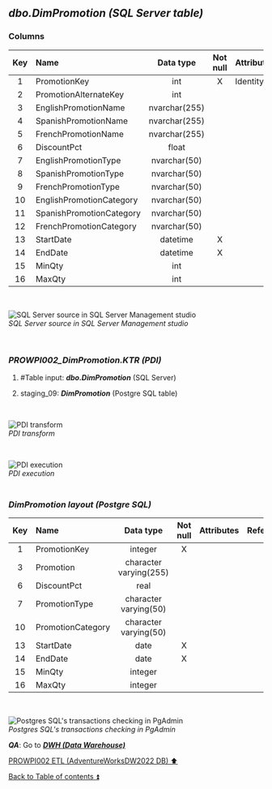## **_dbo.DimPromotion (SQL Server table)_**  

### Columns  

| Key	| Name                     | Data type    | Not null | Attributes | References            | Description       |
| :-: | :----------------------- | :----------: | :------: | :--------- | :-------------------- | :---------------- |
| 1   | PromotionKey             | int          | X        | Identity   |                       | PK                |
| 2   | PromotionAlternateKey    | int          |          |            |                       | deprecated        |
| 3   | EnglishPromotionName     | nvarchar(255)|          |            |                       | Promotion         |
| 4   | SpanishPromotionName     | nvarchar(255)|          |            |                       | deprecated        |
| 5   | FrenchPromotionName      | nvarchar(255)|          |            |                       | deprecated        |
| 6   | DiscountPct              | float        |          |            |                       |                   |
| 7   | EnglishPromotionType     | nvarchar(50) |          |            |                       | PromotionType     |
| 8   | SpanishPromotionType	   | nvarchar(50) |          |            |                       | deprecated        |
| 9   | FrenchPromotionType      | nvarchar(50) |          |            |                       | deprecated        |
| 10  | EnglishPromotionCategory | nvarchar(50) |          |            |                       | PromotionCategory |
| 11  | SpanishPromotionCategory | nvarchar(50) |          |            |                       | deprecated        |
| 12  | FrenchPromotionCategory  | nvarchar(50) |          |            |                       | deprecated        |
| 13  | StartDate                | datetime     | X        |            |                       |                   |
| 14  | EndDate                  | datetime     | X        |            |                       |                   |
| 15  | MinQty                   | int          |          |            |                       |                   |
| 16  | MaxQty                   | int          |          |            |                       |                   |

   <p><br></p>  

![SQL Server source in SQL Server Management studio](https://i.imgur.com/OZ0NoVs.png)  
_SQL Server source in SQL Server Management studio_  

   <p><br></p>  

### **_PROWPI002\_DimPromotion.KTR (PDI)_**   
1. #Table input: **_dbo.DimPromotion_** (SQL Server)  
2. staging_09: **_DimPromotion_** (Postgre SQL table)
 
   <p><br></p>  

  ![PDI transform](https://i.imgur.com/jRO7coJ.png)  
  _PDI transform_  

  <p><br></p>  

  ![PDI execution](https://i.imgur.com/bU5fFw4.png)  
  _PDI execution_ 

### **_<p><br>DimPromotion layout (Postgre SQL)</p>_**  

| Key	| Name                     | Data type               | Not null | Attributes | References            | Description       | Metadata |
| :-: | :----------------------- | :---------------------: | :------: | :--------- | :-------------------- | :---------------- | :------: |
| 1   | PromotionKey             | integer                 | X        |            |                       | PK                | m150     |
| 3   | Promotion                | character varying(255)  |          |            |                       |                   | m151     |
| 6   | DiscountPct              | real                    |          |            |                       |                   | m152     |
| 7   | PromotionType            | character varying(50)   |          |            |                       |                   | m153     |
| 10  | PromotionCategory        | character varying(50)   |          |            |                       |                   | m154     |
| 13  | StartDate                | date                    | X        |            |                       |                   | m155     |
| 14  | EndDate                  | date                    | X        |            |                       |                   | m156     |
| 15  | MinQty                   | integer                 |          |            |                       |                   | m157     |
| 16  | MaxQty                   | integer                 |          |            |                       |                   | m158     |
  
   <p><br></p>  
 
  ![Postgres SQL's transactions checking in PgAdmin](https://i.imgur.com/iFEcju8.png)  
  _Postgres SQL's transactions checking in PgAdmin_  

  **_QA_**: Go to **_[DWH (Data Warehouse)](dwh.md)_**  

[PROWPI002 ETL (AdventureWorksDW2022 DB) :arrow_up:](prowpi002_etl_adventureworksdw2022_db.md)  

[Back to Table of contents :arrow_double_up:](../README.md)